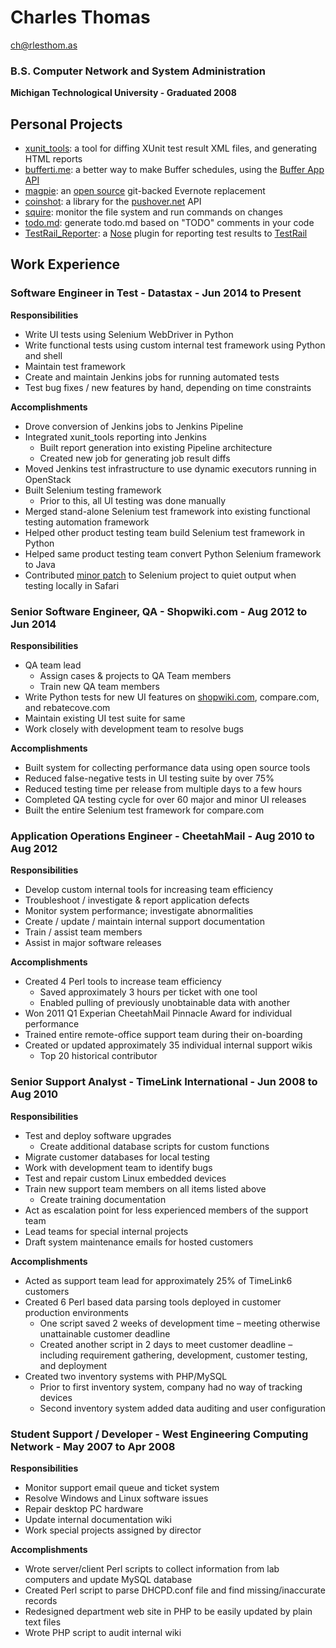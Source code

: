 # Charles Thomas
[ch@rlesthom.as](mailto:ch@rlesthom.as)

### B.S. Computer Network and System Administration
**Michigan Technological University - Graduated 2008**

## Personal Projects

* [xunit_tools](https://pypi.org/project/xunit_tools/): a tool for diffing XUnit test result XML files, and generating HTML reports
* [bufferti.me](http://bufferti.me): a better way to make Buffer schedules, using the [Buffer App API](http://bufferapp.com)
* [magpie](https://pypi.org/project/magpie/): an [open source](https://github.com/charlesthomas/magpie) git-backed Evernote replacement
* [coinshot](https://pypi.python.org/pypi/coinshot): a library for the [pushover.net](http://pushover.net) API
* [squire](https://github.com/charlesthomas/squire): monitor the file system and run commands on changes
* [todo.md](https://github.com/charlesthomas/todo.md): generate todo.md based on "TODO" comments in your code
* [TestRail_Reporter](https://github.com/charlesthomas/testrail_reporter): a [Nose](https://nose.readthedocs.io/en/latest/index.html) plugin for reporting test results to [TestRail](http://www.gurock.com/testrail/)

## Work Experience
### Software Engineer in Test - Datastax - Jun 2014 to Present
**Responsibilities**

* Write UI tests using Selenium WebDriver in Python
* Write functional tests using custom internal test framework using Python and shell
* Maintain test framework
* Create and maintain Jenkins jobs for running automated tests
* Test bug fixes / new features by hand, depending on time constraints

**Accomplishments**

* Drove conversion of Jenkins jobs to Jenkins Pipeline
* Integrated xunit_tools reporting into Jenkins
	* Built report generation into existing Pipeline architecture
	* Created new job for generating job result diffs
* Moved Jenkins test infrastructure to use dynamic executors running in OpenStack
* Built Selenium testing framework
	* Prior to this, all UI testing was done manually
* Merged stand-alone Selenium test framework into existing functional testing automation framework
* Helped other product testing team build Selenium test framework in Python
* Helped same product testing team convert Python Selenium framework to Java
* Contributed [minor patch](https://github.com/SeleniumHQ/selenium/pull/244) to Selenium project to quiet output when testing locally in Safari

### Senior Software Engineer, QA - Shopwiki.com - Aug 2012 to Jun 2014
**Responsibilities**

* QA team lead
	* Assign cases & projects to QA Team members
	* Train new QA team members
* Write Python tests for new UI features on [shopwiki.com](http://shopwiki.com), compare.com, and rebatecove.com
* Maintain existing UI test suite for same
* Work closely with development team to resolve bugs

**Accomplishments**

* Built system for collecting performance data using open source tools
* Reduced false-negative tests in UI testing suite by over 75%
* Reduced testing time per release from multiple days to a few hours
* Completed QA testing cycle for over 60 major and minor UI releases
* Built the entire Selenium test framework for compare.com

### Application Operations Engineer - CheetahMail - Aug 2010 to Aug 2012
**Responsibilities**

* Develop custom internal tools for increasing team efficiency
* Troubleshoot / investigate & report application defects
* Monitor system performance; investigate abnormalities
* Create / update / maintain internal support documentation
* Train / assist team members
* Assist in major software releases

**Accomplishments**

* Created 4 Perl tools to increase team efficiency
	* Saved approximately 3 hours per ticket with one tool
	* Enabled pulling of previously unobtainable data with another
* Won 2011 Q1 Experian CheetahMail Pinnacle Award for individual performance
* Trained entire remote-office support team during their on-boarding
* Created or updated approximately 35 individual internal support wikis
	* Top 20 historical contributor

### Senior Support Analyst - TimeLink International - Jun 2008 to Aug 2010
**Responsibilities**

* Test and deploy software upgrades
	* Create additional database scripts for custom functions
* Migrate customer databases for local testing
* Work with development team to identify bugs
* Test and repair custom Linux embedded devices
* Train new support team members on all items listed above
	* Create training documentation
* Act as escalation point for less experienced members of the support team
* Lead teams for special internal projects
* Draft system maintenance emails for hosted customers

**Accomplishments**

* Acted as support team lead for approximately 25% of TimeLink6 customers
* Created 6 Perl based data parsing tools deployed in customer production environments
	* One script saved 2 weeks of development time – meeting otherwise unattainable customer deadline
	* Created another script in 2 days to meet customer deadline – including requirement gathering, development, customer testing, and deployment
* Created two inventory systems with PHP/MySQL
	* Prior to first inventory system, company had no way of tracking devices
	* Second inventory system added data auditing and user configuration

### Student Support / Developer - West Engineering Computing Network - May 2007 to Apr 2008
**Responsibilities**

* Monitor support email queue and ticket system
* Resolve Windows and Linux software issues
* Repair desktop PC hardware
* Update internal documentation wiki
* Work special projects assigned by director

**Accomplishments**

* Wrote server/client Perl scripts to collect information from lab computers and update MySQL database
* Created Perl script to parse DHCPD.conf file and find missing/inaccurate records
* Redesigned department web site in PHP to be easily updated by plain text files
* Wrote PHP script to audit internal wiki

